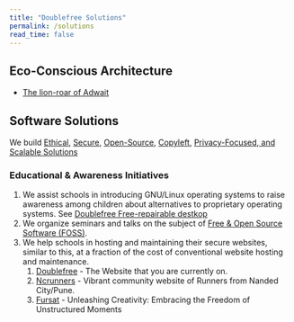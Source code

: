 ```yaml
---
title: "Doublefree Solutions"
permalink: /solutions
read_time: false
---
```


## Eco-Conscious Architecture

* [The lion-roar of Adwait](/lion-roar-advait)

## Software Solutions

We build [Ethical](/ethical-technology), [Secure](/secure), [Open-Source](/free), [Copyleft](/ethical-technology), [Privacy-Focused, and Scalable Solutions](/secure)


### Educational & Awareness Initiatives

1. We assist schools in introducing GNU/Linux operating systems to raise awareness among children about alternatives to proprietary operating systems. See [Doublefree Free-repairable destkop](/technology/WhyDesktop/)
2. We organize seminars and talks on the subject of [Free & Open Source Software (FOSS)](/floss).
3. We help schools in hosting and maintaining their secure websites, similar to this, at a fraction of the cost of conventional website hosting and maintenance.
    1. [Doublefree](https://doublefree.in) - The Website that you are currently on.
    2. [Ncrunners](https://ncrunners.in) - Vibrant community website of Runners
       from Nanded City/Pune.
    3. [Fursat](https://fursatorg.github.io) - Unleashing Creativity: Embracing the Freedom of Unstructured Moments


